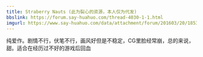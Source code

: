 ```yaml
---
title: Straberry Nauts (此为裂心的资源，本人仅为代发)
bbslink: https://forum.say-huahuo.com/thread-4030-1-1.html
imgurl: https://www.say-huahuo.com/data/attachment/forum/201603/20/185350nuo5imua71kskyqh.png
---
```


纯爱作。剧情不行，伏笔不行，画风好但是不稳定，CG里脸经常崩，总的来说，甜。适合在经历过不好的游戏后回血<!--more-->
